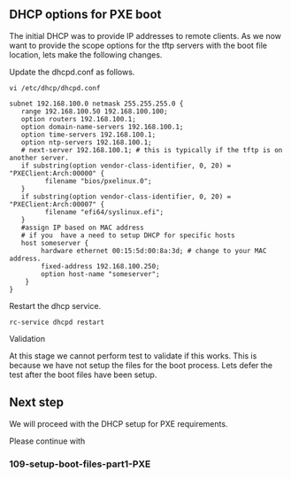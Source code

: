 ## DHCP options for PXE boot 

The initial DHCP was to provide IP addresses to remote clients. 
As we now want to provide the scope options for the tftp servers with the boot file location, lets make the following changes.

Update the dhcpd.conf as follows.
```
vi /etc/dhcp/dhcpd.conf

subnet 192.168.100.0 netmask 255.255.255.0 {
   range 192.168.100.50 192.168.100.100;
   option routers 192.168.100.1;
   option domain-name-servers 192.168.100.1;
   option time-servers 192.168.100.1;
   option ntp-servers 192.168.100.1;
   # next-server 192.168.100.1; # this is typically if the tftp is on another server.
   if substring(option vendor-class-identifier, 0, 20) = "PXEClient:Arch:00000" {
         filename "bios/pxelinux.0";
   }
   if substring(option vendor-class-identifier, 0, 20) = "PXEClient:Arch:00007" {
         filename "efi64/syslinux.efi";
   }
   #assign IP based on MAC address
   # if you  have a need to setup DHCP for specific hosts 
   host someserver {
        hardware ethernet 00:15:5d:00:8a:3d; # change to your MAC address. 
        fixed-address 192.168.100.250;
        option host-name "someserver";
    }
}

```
Restart the dhcp service.
```
rc-service dhcpd restart
```
Validation

At this stage we cannot perform test to validate if this works. This is because we have not setup the files for the boot process.
Lets defer the test after the boot files have been setup.

## Next step

We will proceed with the DHCP setup for PXE requirements. 

Please continue with 
### 109-setup-boot-files-part1-PXE
